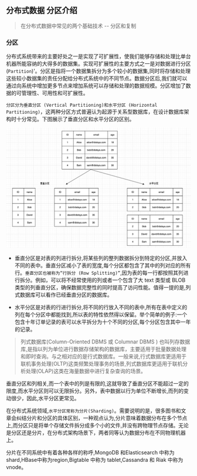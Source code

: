 ## 分布式数据 分区介绍   

>在分布式数据中常见的两个基础技术 -- 分区和复制 

### 分区    
分布式系统带来的主要好处之一是实现了可扩展性，使我们能够存储和处理比单台机器所能容纳的大得多的数据集。实现可扩展性的主要方式之一是对数据进行分区(`Partition`)'。分区是指将一个数据集拆分为多个较小的数据集,同时将存储和处理这些较小数据集的责任分配给分布式系统中的不同节点。数据分区后,我们就可以通过向系统中增加更多节点来增加系统可以存储和处理的数据规模。分区增加了数据的可管理性、可用性和可扩展性。      

`分区分为垂直分区 (Vertical Partitioning)和水平分区 (Horizontal Partitioning)`，这两种分区方式普遍认为起源于关系型数据库，在设计数据库架构时十分常见。下图展示了垂直分区和水平分区的区别。      

![partition01](images/partition01.png)          

* 垂直分区是对表的列进行拆分,将某些列的整列数据拆分到特定的分区,并放入不同的表中。垂直分区减小了表的宽度,每个分区都包含了其中的列对应的所有行。`垂直分区也被称为“行拆分 (Row Splitting)”`,因为表的每一行都按照其列进行拆分。例如，可以将不经常使用的列或者一个包含了大 text 类型或 BLOB 类型的列垂直分区，确保数据完整性的同时提高了访问性能。值得一提的是,列式数据库可以看作已经垂直分区的数据库。     

* 水平分区是对表的行进行拆分,将不同的行放入不同的表中,所有在表中定义的列在每个分区中都能找到,所以表的特性依然得以保留。举个简单的例子:一个包含十年订单记录的表可以水平拆分为十个不同的分区,每个分区包含其中一年的记录。     

>列式数据库(Column-Oriented DBMS 或 Columnar DBMS ) 也叫列存数据库,是指以列为单位进行数据存储架构的数据库，主要适用于批量数据处理和即时查询。与之相对应的是行式数据库。一般来说,行式数据库更适用于联机事务处理(OLTP)这类频繁处理事务的场景,列式数据库更适用于联机分析处理(OLAP)这类在海量数据中进行复杂查询的场景。         

垂直分区和列相关,而一个表中的列是有限的,这就导致了垂直分区不能超过一定的限度,而水平分区则可以无限拆分。另外，表中数据以行为单位不断增长,而列的变动很少，因此,水平分区更常见。       

在分布式系统领域,`水平分区常称为分片(Sharding)`。需要说明的是，很多图书和文章会纠结分片和分区的具体区别，一种观点认为,分片意味着数据分布在多个节点上,而分区只是将单个存储文件拆分成多个小的文件,并没有跨物理节点存储。无论是分区还是分片，在分布式架构场景下，两者同等认为数据分布在不同物理机器上。    

分片在不同系统中有着各种各样的称呼,MongoDB 和Elasticsearch 中称为 shard,HBase中称为region,Bigtable 中称为 tablet,Cassandra 和 Riak 中称为 vnode。    
